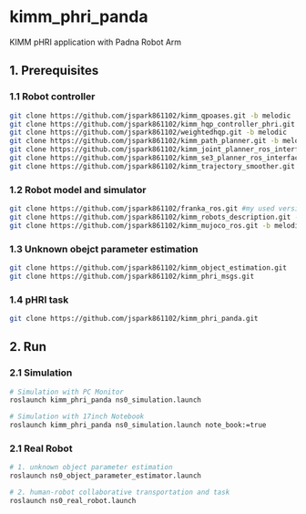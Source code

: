 # kimm_phri_panda
KIMM pHRI application with Padna Robot Arm

## 1. Prerequisites
### 1.1 Robot controller
```bash
git clone https://github.com/jspark861102/kimm_qpoases.git -b melodic
git clone https://github.com/jspark861102/kimm_hqp_controller_phri.git -b melodic
git clone https://github.com/jspark861102/weightedhqp.git -b melodic
git clone https://github.com/jspark861102/kimm_path_planner.git -b melodic
git clone https://github.com/jspark861102/kimm_joint_planner_ros_interface.git -b melodic
git clone https://github.com/jspark861102/kimm_se3_planner_ros_interface.git -b melodic
git clone https://github.com/jspark861102/kimm_trajectory_smoother.git -b melodic
```

### 1.2 Robot model and simulator
```bash
git clone https://github.com/jspark861102/franka_ros.git #my used version (0.8.1)
git clone https://github.com/jspark861102/kimm_robots_description.git -b melodic
git clone https://github.com/jspark861102/kimm_mujoco_ros.git -b melodic
```

### 1.3 Unknown obejct parameter estimation
```bash
git clone https://github.com/jspark861102/kimm_object_estimation.git
git clone https://github.com/jspark861102/kimm_phri_msgs.git
```

### 1.4 pHRI task
```bash
git clone https://github.com/jspark861102/kimm_phri_panda.git
```

## 2. Run
### 2.1 Simulation
```bash
# Simulation with PC Monitor
roslaunch kimm_phri_panda ns0_simulation.launch

# Simulation with 17inch Notebook
roslaunch kimm_phri_panda ns0_simulation.launch note_book:=true
```

### 2.1 Real Robot
```bash
# 1. unknown object parameter estimation
roslaunch ns0_object_parameter_estimator.launch

# 2. human-robot collaborative transportation and task
roslaunch ns0_real_robot.launch
```
